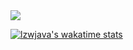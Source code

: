 <a href="https://github.com/anuraghazra/github-readme-stats">
  <img align="center" src="https://github-readme-stats.vercel.app/api/top-langs/?username=lzwjava&langs_count=10&layout=compact" />
</a>

[![lzwjava's wakatime stats](https://github-readme-stats.vercel.app/api/wakatime?username=lzwjava)](https://github.com/anuraghazra/github-readme-stats)